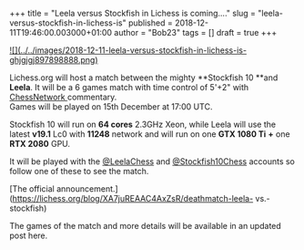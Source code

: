+++
title = "Leela versus Stockfish in Lichess is coming...."
slug = "leela-versus-stockfish-in-lichess-is"
published = 2018-12-11T19:46:00.003000+01:00
author = "Bob23"
tags = []
draft = true
+++

[![](../../images/2018-12-11-leela-versus-stockfish-in-lichess-is-
ghjgjgj897898888.png)](https://1.bp.blogspot.com/-DodezuI1AoY/XBAFyHyHPBI/AAAAAAAAAbM/CFHyiVk-7kUu1tej7W-eEMpFYRCTjiVVACLcBGAs/s1600/ghjgjgj897898888.png)

  
  
Lichess.org will host a match between the mighty **Stockfish 10 **and
**Leela**. It will be a 6 games match with time control of 5'+2" with
[ChessNetwork ](https://www.twitch.tv/chessnetwork)commentary.  
Games will be played on 15th December at 17:00 UTC.  
  
Stockfish 10 will run on **64 cores** 2.3GHz Xeon, while Leela will use the
latest **v19.1** Lc0 with **11248** network and will run on one **GTX 1080
Ti** **+** one **RTX 2080** GPU.  
  
It will be played with the [@LeelaChess](https://lichess.org/@/LeelaChess) and
[@Stockfish10Chess](https://lichess.org/@/Stockfish10Chess) accounts so follow
one of these to see the match.  
  
[The official
announcement.](https://lichess.org/blog/XA7juREAAC4AxZsR/deathmatch-leela-
vs.-stockfish)  
  
  
The games of the match and more details will be available in an updated post
here.
